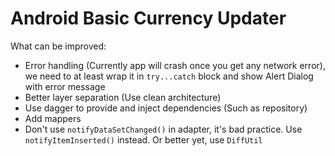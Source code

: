 # Android Basic Currency Updater

What can be improved:
- Error handling (Currently app will crash once you get any network error), we need to at least wrap it in `try...catch` block and show Alert Dialog with error message
- Better layer separation (Use clean architecture)
- Use dagger to provide and inject dependencies (Such as repository)
- Add mappers
- Don't use `notifyDataSetChanged()` in adapter, it's bad practice. Use `notifyItemInserted()` instead. Or better yet, use `DiffUtil`
